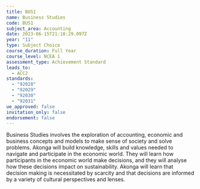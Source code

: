 ```yaml
---
title: BUS1
name: Business Studies
code: BUS1
subject_area: Accounting
date: 2023-06-15T21:18:29.097Z
year: "11"
type: Subject Choice
course_duration: Full Year
course_level: NCEA 1
assessment_type: Achievement Standard
leads_to:
  - ACC2
standards:
  - "92028"
  - "92029"
  - "92030"
  - "92031"
ue_approved: false
invitation_only: false
endorsement: false
---
```

Business Studies involves the exploration of accounting, economic and business concepts and models to make sense of society and solve problems. Akonga will build knowledge, skills and values needed to navigate and participate in the economic world. They will learn how participants in the economic world make decisions, and they will analyse how these decisions impact on sustainability. Akonga will learn that decision making is necessitated by scarcity and that decisions are informed by a variety of cultural perspectives and lenses.